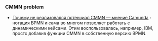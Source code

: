 ### CMMN problem 
- [Почему не реализовался потенциал CMMN — мнение Camunda](https://bpms.ru/post/20221019-cmmn-camunda/) : нотация BPMN и сама во многом позволяет работать с динамическими кейсами. Этим воспользовалась, например, IBM, просто добавив функции CMMN в собственную версию BPMN.
